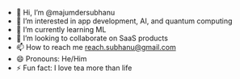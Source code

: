 - 👋 Hi, I’m @majumdersubhanu
- 👀 I’m interested in app development, AI, and quantum computing
- 🌱 I’m currently learning ML
- 💞️ I’m looking to collaborate on SaaS products
- 📫 How to reach me reach.subhanu@gmail.com
- 😄 Pronouns: He/Him
- ⚡ Fun fact: I love tea more than life

<!---
majumdersubhanu/majumdersubhanu is a ✨ special ✨ repository because its `README.md` (this file) appears on your GitHub profile.
You can click the Preview link to take a look at your changes.
--->

